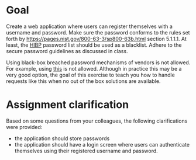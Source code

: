 # Goal
Create a web application where users can register themselves with a username and password. Make sure the password conforms to the rules set forth by https://pages.nist.gov/800-63-3/sp800-63b.html section 5.1.1.1. 
At least, the [HIBP](https://haveibeenpwned.com/) password list should be used as a blacklist. Adhere to the secure password guidelines as discussed in class. 

Using black-box breached password mechanisms of vendors is not allowed. For example, using [this](https://auth0.com/breached-passwords) is not allowed. Although in practice this may be a very good option, the goal of this exercise to teach you how to handle requests like this when no out of the box solutions are available. 

# Assignment clarification
Based on some questions from your colleagues, the following clarifications were provided:
* the application should store passwords
* the application should have a login screen where users can authenticate themselves using their registered username and password. 
